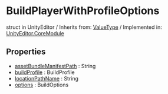 # BuildPlayerWithProfileOptions
struct in UnityEditor
 / Inherits from: <a href="https://docs.unity3d.com/6000.0/Documentation/ScriptReference/ValueType.html">ValueType</a> / Implemented in: <a href="https://docs.unity3d.com/6000.0/Documentation/ScriptReference/UnityEditor.CoreModule.html">UnityEditor.CoreModule</a>

## Properties
- <a href="https://docs.unity3d.com/6000.0/Documentation/ScriptReference/BuildPlayerWithProfileOptions-assetBundleManifestPath.html">assetBundleManifestPath</a> : String
- <a href="https://docs.unity3d.com/6000.0/Documentation/ScriptReference/BuildPlayerWithProfileOptions-buildProfile.html">buildProfile</a> : BuildProfile
- <a href="https://docs.unity3d.com/6000.0/Documentation/ScriptReference/BuildPlayerWithProfileOptions-locationPathName.html">locationPathName</a> : String
- <a href="https://docs.unity3d.com/6000.0/Documentation/ScriptReference/BuildPlayerWithProfileOptions-options.html">options</a> : BuildOptions
